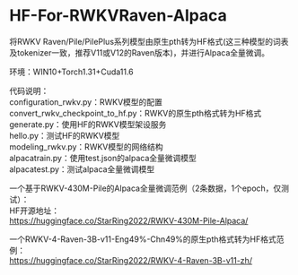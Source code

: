 # HF-For-RWKVRaven-Alpaca
将RWKV Raven/Pile/PilePlus系列模型由原生pth转为HF格式(这三种模型的词表及tokenizer一致，推荐V11或V12的Raven版本)，并进行Alpaca全量微调。<br>


环境：WIN10+Torch1.31+Cuda11.6 <br>

代码说明：<br>
configuration_rwkv.py：RWKV模型的配置<br>
convert_rwkv_checkpoint_to_hf.py：RWKV的原生pth格式转为HF格式<br>
generate.py：使用HF的RWKV模型架设服务<br>
hello.py：测试HF的RWKV模型<br>
modeling_rwkv.py：RWKV模型的网络结构<br>
alpacatrain.py：使用test.json的alpaca全量微调模型<br>
alpacatest.py：测试alpaca全量微调模型<br>

一个基于RWKV-430M-Pile的Alpaca全量微调范例（2条数据，1个epoch，仅测试）：<br>
HF开源地址：<br>
https://huggingface.co/StarRing2022/RWKV-430M-Pile-Alpaca/<br>

一个RWKV-4-Raven-3B-v11-Eng49%-Chn49%的原生pth格式转为HF格式范例：<br>
https://huggingface.co/StarRing2022/RWKV-4-Raven-3B-v11-zh/<br>
